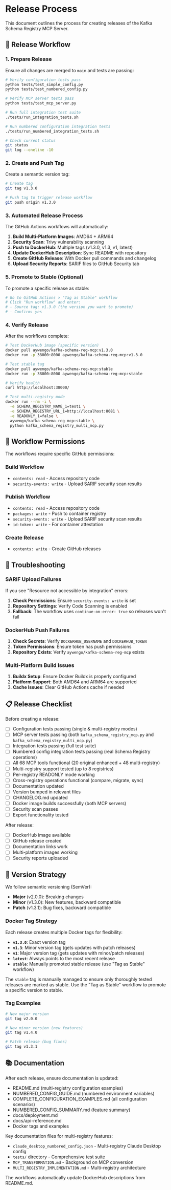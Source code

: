 # Release Process

This document outlines the process for creating releases of the Kafka Schema Registry MCP Server.

## 🚀 Release Workflow

### 1. Prepare Release

Ensure all changes are merged to `main` and tests are passing:

```bash
# Verify configuration tests pass
python tests/test_simple_config.py
python tests/test_numbered_config.py

# Verify MCP server tests pass
python tests/test_mcp_server.py

# Run full integration test suite
./tests/run_integration_tests.sh

# Run numbered configuration integration tests
./tests/run_numbered_integration_tests.sh

# Check current status
git status
git log --oneline -10
```

### 2. Create and Push Tag

Create a semantic version tag:

```bash
# Create tag
git tag v1.3.0

# Push tag to trigger release workflow
git push origin v1.3.0
```

### 3. Automated Release Process

The GitHub Actions workflows will automatically:

1. **Build Multi-Platform Images**: AMD64 + ARM64
2. **Security Scan**: Trivy vulnerability scanning
3. **Push to DockerHub**: Multiple tags (v1.3.0, v1.3, v1, latest)
4. **Update DockerHub Description**: Sync README with repository
5. **Create GitHub Release**: With Docker pull commands and changelog
6. **Upload Security Reports**: SARIF files to GitHub Security tab

### 5. Promote to Stable (Optional)

To promote a specific release as stable:

```bash
# Go to GitHub Actions > "Tag as Stable" workflow
# Click "Run workflow" and enter:
# - Source tag: v1.3.0 (the version you want to promote)
# - Confirm: yes
```

### 4. Verify Release

After the workflows complete:

```bash
# Test DockerHub image (specific version)
docker pull aywengo/kafka-schema-reg-mcp:v1.3.0
docker run -p 38000:8000 aywengo/kafka-schema-reg-mcp:v1.3.0

# Test stable tag
docker pull aywengo/kafka-schema-reg-mcp:stable
docker run -p 38000:8000 aywengo/kafka-schema-reg-mcp:stable

# Verify health
curl http://localhost:38000/

# Test multi-registry mode
docker run --rm -i \
  -e SCHEMA_REGISTRY_NAME_1=test1 \
  -e SCHEMA_REGISTRY_URL_1=http://localhost:8081 \
  -e READONLY_1=false \
  aywengo/kafka-schema-reg-mcp:stable \
  python kafka_schema_registry_multi_mcp.py
```

## 🔧 Workflow Permissions

The workflows require specific GitHub permissions:

### Build Workflow
- `contents: read` - Access repository code
- `security-events: write` - Upload SARIF security scan results

### Publish Workflow  
- `contents: read` - Access repository code
- `packages: write` - Push to container registry
- `security-events: write` - Upload SARIF security scan results
- `id-token: write` - For container attestation

### Create Release
- `contents: write` - Create GitHub releases

## 🐛 Troubleshooting

### SARIF Upload Failures

If you see "Resource not accessible by integration" errors:

1. **Check Permissions**: Ensure `security-events: write` is set
2. **Repository Settings**: Verify Code Scanning is enabled
3. **Fallback**: The workflow uses `continue-on-error: true` so releases won't fail

### DockerHub Push Failures

1. **Check Secrets**: Verify `DOCKERHUB_USERNAME` and `DOCKERHUB_TOKEN`
2. **Token Permissions**: Ensure token has push permissions
3. **Repository Exists**: Verify `aywengo/kafka-schema-reg-mcp` exists

### Multi-Platform Build Issues

1. **Buildx Setup**: Ensure Docker Buildx is properly configured
2. **Platform Support**: Both AMD64 and ARM64 are supported
3. **Cache Issues**: Clear GitHub Actions cache if needed

## 📋 Release Checklist

Before creating a release:

- [ ] Configuration tests passing (single & multi-registry modes)
- [ ] MCP server tests passing (both `kafka_schema_registry_mcp.py` and `kafka_schema_registry_multi_mcp.py`)
- [ ] Integration tests passing (full test suite)
- [ ] Numbered config integration tests passing (real Schema Registry operations)
- [ ] All 68 MCP tools functional (20 original enhanced + 48 multi-registry)
- [ ] Multi-registry support tested (up to 8 registries)
- [ ] Per-registry READONLY mode working
- [ ] Cross-registry operations functional (compare, migrate, sync)
- [ ] Documentation updated
- [ ] Version bumped in relevant files
- [ ] CHANGELOG.md updated
- [ ] Docker image builds successfully (both MCP servers)
- [ ] Security scan passes
- [ ] Export functionality tested

After release:

- [ ] DockerHub image available
- [ ] GitHub release created
- [ ] Documentation links work
- [ ] Multi-platform images working
- [ ] Security reports uploaded

## 🔄 Version Strategy

We follow semantic versioning (SemVer):

- **Major** (v2.0.0): Breaking changes
- **Minor** (v1.3.0): New features, backward compatible  
- **Patch** (v1.3.1): Bug fixes, backward compatible

### Docker Tag Strategy

Each release creates multiple Docker tags for flexibility:

- **`v1.3.0`**: Exact version tag
- **`v1.3`**: Minor version tag (gets updates with patch releases)
- **`v1`**: Major version tag (gets updates with minor/patch releases)
- **`latest`**: Always points to the most recent release
- **`stable`**: Manually promoted stable release (use "Tag as Stable" workflow)

The `stable` tag is manually managed to ensure only thoroughly tested releases are marked as stable. Use the "Tag as Stable" workflow to promote a specific version to stable.

### Tag Examples

```bash
# New major version
git tag v2.0.0

# New minor version (new features)
git tag v1.4.0  

# Patch release (bug fixes)
git tag v1.3.1
```

## 📚 Documentation

After each release, ensure documentation is updated:

- README.md (multi-registry configuration examples)
- NUMBERED_CONFIG_GUIDE.md (numbered environment variables)
- COMPLETE_CONFIGURATION_EXAMPLES.md (all configuration scenarios)
- NUMBERED_CONFIG_SUMMARY.md (feature summary)
- docs/deployment.md  
- docs/api-reference.md
- Docker tags and examples

Key documentation files for multi-registry features:
- `claude_desktop_numbered_config.json` - Multi-registry Claude Desktop config
- `tests/` directory - Comprehensive test suite
- `MCP_TRANSFORMATION.md` - Background on MCP conversion
- `MULTI_REGISTRY_IMPLEMENTATION.md` - Multi-registry architecture

The workflows automatically update DockerHub descriptions from README.md. 